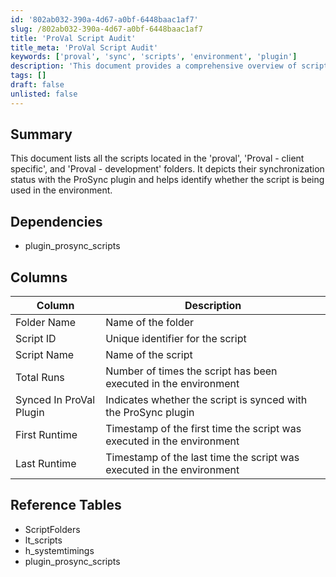 ```yaml
---
id: '802ab032-390a-4d67-a0bf-6448baac1af7'
slug: /802ab032-390a-4d67-a0bf-6448baac1af7
title: 'ProVal Script Audit'
title_meta: 'ProVal Script Audit'
keywords: ['proval', 'sync', 'scripts', 'environment', 'plugin']
description: 'This document provides a comprehensive overview of scripts located in the ProVal folders, detailing their synchronization status with the ProSync plugin and usage within the environment. It includes information on script execution frequency and timestamps for first and last runs.'
tags: []
draft: false
unlisted: false
---
```


## Summary

This document lists all the scripts located in the 'proval', 'Proval - client specific', and 'Proval - development' folders. It depicts their synchronization status with the ProSync plugin and helps identify whether the script is being used in the environment.

## Dependencies

- plugin_prosync_scripts

## Columns

| Column                     | Description                                             |
|----------------------------|---------------------------------------------------------|
| Folder Name                | Name of the folder                                      |
| Script ID                  | Unique identifier for the script                        |
| Script Name                | Name of the script                                      |
| Total Runs                 | Number of times the script has been executed in the environment |
| Synced In ProVal Plugin    | Indicates whether the script is synced with the ProSync plugin |
| First Runtime              | Timestamp of the first time the script was executed in the environment |
| Last Runtime               | Timestamp of the last time the script was executed in the environment |

## Reference Tables

- ScriptFolders
- lt_scripts
- h_systemtimings
- plugin_prosync_scripts